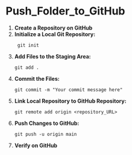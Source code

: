 # Push_Folder_to_GitHub
1. **Create a Repository on GitHub**
2. **Initialize a Local Git Repository:**
   ```
    git init
   ```
3. **Add Files to the Staging Area:**
     ```
     git add .
     ```
4. **Commit the Files:**
     ```
     git commit -m "Your commit message here"
     ```
5. **Link Local Repository to GitHub Repository:**
     ```
     git remote add origin <repository_URL>
     ```
6. **Push Changes to GitHub:**
     ```
     git push -u origin main
     ```
7. **Verify on GitHub**
